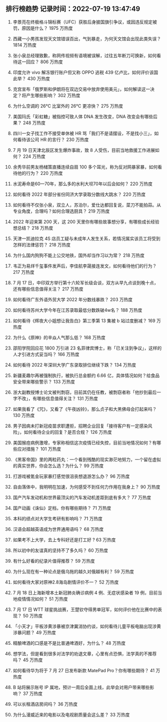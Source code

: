 
## 排行榜趋势 记录时间：2022-07-19 13:47:49
  
  1. 李景亮在终极格斗锦标赛（UFC）获胜后身披国旗引争议，或因违反规定被罚，原因是什么？ 1975 万热度
    
  2. 西藏一小男孩发现天文馆错误百出，气到暴走，为何天文馆会出现此类失误？ 1814 万热度
    
  3. 张小泉总经理致歉，称网传视频有语境被误解，过往五年断刀可换新，如何看待这一回应？ 806 万热度
    
  4. 印度允许 vivo 解冻银行账户但又称 OPPO 逃税 439 亿卢比，如何评价该国此举？ 430 万热度
    
  5. 克宫宣布「俄罗斯和伊朗将在双边交易中放弃使用美元」，如何解读这一决定？将产生哪些影响？ 302 万热度
    
  6. 为什么空调的 26℃ 比室外的 26℃ 更凉快？ 275 万热度
    
  7. 美国玛氏「彩虹糖」被指控可致人体 DNA 发生改变，DNA 改变会有哪些后果？ 248 万热度
    
  8. 四川一女子找工作不接受单休被 HR 骂「我们不是请摆设，不是找小三」，如何看待该公司 HR 的言行？ 230 万热度
    
  9. 7 月 19 日天津北辰区发生爆炸事故，致 8 人受伤，目前当地救援工作进展如何？ 224 万热度
    
  10. 余秀华前男友杨槠策直播连续自扇 100 多个耳光，称为反对网暴家暴，如何看待他的行为？ 220 万热度
    
  11. 水泥寿命是60一70年，那么多的水利大坝70年以后会如何？ 220 万热度
    
  12. 如何看待 2022 年部分省份同济大学录取分数线大跳水？ 220 万热度
    
  13. 如何看待不仅张小泉，双立人，苏泊尔，爱仕达都回复说，菜刀不能拍蒜。从专业角度，合理吗？如何合理选厨具？ 219 万热度
    
  14. 2022 年迎来第 200 天，这 200 天里你有哪些故事想分享，有哪些成长经验想总结？ 218 万热度
    
  15. 天津一凯迪拉克 4S 店员工疑与未成年人发生关系，若情况属实该员工将受到怎样的法律惩罚？ 218 万热度
    
  16. 为什么国内狗狗不能上公交地铁，国外却当作习以为常？ 218 万热度
    
  17. 韦正为易烊千玺事件发声后，李佳航李晟接连发文，如何看待他们的行为？ 217 万热度
    
  18. 7 月 17 日，中印双方举行第十六轮军长级会谈，双方从早九点谈到晚十点，还有哪些信息值得关注？ 217 万热度
    
  19. 如何看待广东外语外贸大学 2022 年分数线暴跌？ 203 万热度
    
  20. 如何看待苏州大学今年在江苏录取最低分数跌破4w名？ 188 万热度
    
  21. 如何看待《辉夜大小姐想让我告白》第三季第 13 集被 b 站过度删减？ 169 万热度
    
  22. 为什么《原神》的辛焱人气那么低？ 168 万热度
    
  23. 邵阳学院回应花 1800 万引进 23 名菲律宾博士，称「已关注到争议」，这样的人才引进方式妥当吗？ 166 万热度
    
  24. 如何看待 2022 年深圳大学广东录取排位继续下跌？ 134 万热度
    
  25. 新疆麦趣尔再被强制执行，被执行总金额约 6.66 亿，具体情况如何？给食品安全带来哪些警示？ 133 万热度
    
  26. 浙大副教授博士论文被判剽窃，目前其仍在任教，被剽窃者称「他抄到最后一字不改」，有哪些信息值得关注？ 131 万热度
    
  27. 如果我看了《咒》，又看了《午夜凶铃》，那么贞子和大黑佛母会打起来吗？ 130 万热度
    
  28. 男子因病未打新冠疫苗求职遭拒，招聘企业回复「接待客户有一定感染风险」，如何看待企业的回复？是否合规？ 126 万热度
    
  29. 美国猴痘病例激增，专家称相信这次疫情已经失控，目前当地情况如何？有哪些应对措施？ 101 万热度
    
  30. 《黑客帝国》里的两粒药丸：一个看到残酷的现实渺茫地努力，一个留在虚拟的真实世界，你会怎么选？为什么？ 99 万热度
    
  31. 打游戏被氪金玩家暴打感觉很沮丧想退游怎么办？ 96 万热度
    
  32. 自由落体中，我明明在加速，为何感受不到任何力作用在我身上？ 90 万热度
    
  33. 国产汽车发动机和世界最顶尖的汽车发动机差距到底有多大？ 77 万热度
    
  34. 国产动画《诛仙》定档，你有哪些期待？ 71 万热度
    
  35. 本科的绩点对大学生考研有影响吗？ 71 万热度
    
  36. 汉语会超越英语成为世界通用语吗？ 68 万热度
    
  37. 如果考不上大学，去上专科好还是打工好 ? 63 万热度
    
  38. 所以初中的友谊真的坚持不了多久吗？ 60 万热度
    
  39. 有什么好看的纪录片值得推荐？ 59 万热度
    
  40. 为什么现在有一种论点是俄乌拖的越久对俄越有利？ 59 万热度
    
  41. 如何看待大家对原神2.8海岛剧情评价不一？ 52 万热度
    
  42. 7 月 18 日上海新增本土新冠肺炎确诊病例 4 例、无症状感染者 19 例，目前当地疫情情况如何？ 51 万热度
    
  43. 7 月 17 日 WTT 球星挑战赛，王楚钦夺得男单冠军，如何评价他在比赛中的表现？ 50 万热度
    
  44. 「小天才」平板涉黄涉暴被京津冀消协约谈，如何看待儿童平板电脑出现涉黄涉暴问题？ 49 万热度
    
  45. 精酿啤酒的口感是不是比普通啤酒好，为什么？ 48 万热度
    
  46. 想学法，但是看到很多对法学的劝退文章，心里有点恐惧，法学真的不推荐吗？ 45 万热度
    
  47. 如何看待华为将于 7 月 27 日发布新款 MatePad Pro？你有哪些期待？ 41 万热度
    
  48. B 站将展示账号 IP 属地，预计一周后全面上线，此举会对用户带来哪些影响？ 37 万热度
    
  49. 可以长租酒店房间吗？ 36 万热度
    
  50. 为什么漫威近来的电影以及电视剧质量会这么差？ 33 万热度
    